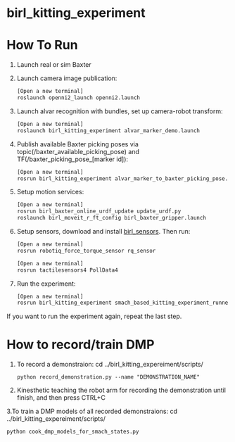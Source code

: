 # birl_kitting_experiment

# How To Run

1. Launch real or sim Baxter

1. Launch camera image publication:

    ```bash
    [Open a new terminal]
    roslaunch openni2_launch openni2.launch
    ```

1. Launch alvar recognition with bundles, set up camera-robot transform:

    ```bash
    [Open a new terminal]
    roslaunch birl_kitting_experiment alvar_marker_demo.launch
    ```

1. Publish available Baxter picking poses via topic(/baxter_available_picking_pose) and TF(/baxter_picking_pose_[marker id]):

    ```bash
    [Open a new terminal]
    rosrun birl_kitting_experiment alvar_marker_to_baxter_picking_pose.py
    ```

1. Setup motion services:

    ```bash
    [Open a new terminal]
    rosrun birl_baxter_online_urdf_update update_urdf.py
    roslaunch birl_moveit_r_ft_config birl_baxter_gripper.launch
    ```

1. Setup sensors, download and install [birl_sensors](https://github.com/birlrobotics/birl_sensors.git). Then run:

    ```bash
    [Open a new terminal]
    rosrun robotiq_force_torque_sensor rq_sensor
    
    [Open a new terminal]
    rosrun tactilesensors4 PollData4
    ```

1. Run the experiment:

    ```bash
    [Open a new terminal]
    rosrun birl_kitting_experiment smach_based_kitting_experiment_runner.py
    ```

If you want to run the experiment again, repeat the last step.

# How to record/train DMP
1. To record a demonstraion: cd ../birl_kitting_expereiment/scripts/
   ```
   python record_demonstration.py --name "DEMONSTRATION_NAME"
   ```
2. Kinesthetic teaching the robot arm for recording the demonstration until finish, and then press CTRL+C

3.To train a DMP models of all recorded demonstraions: cd ../birl_kitting_expereiment/scripts/
```
python cook_dmp_models_for_smach_states.py
```
